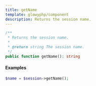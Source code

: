 ```yaml
---
title: getName
template: glowyphp/component
description: Returns the session name.
---
```


```php
/**
 * Returns the session name.
 *
 * @return string The session name.
 */
public function getName(): string
```

#### Examples

```php
$name = $session->getName();
```
